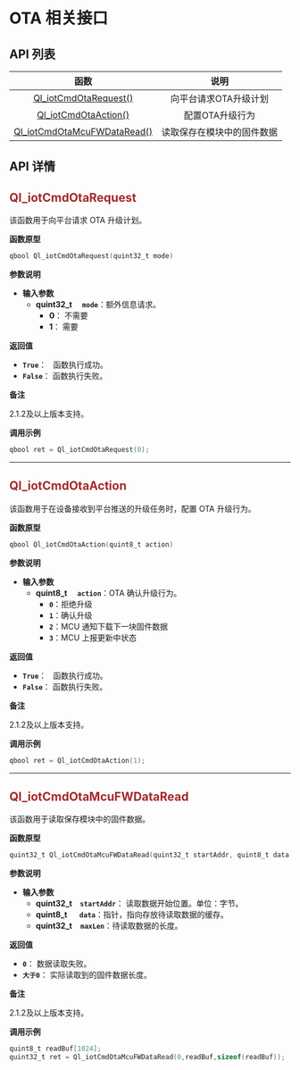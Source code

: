 # OTA 相关接口

## **API 列表**

| 函数 | 说明  |
|:--------:| :-------------:|
| [Ql_iotCmdOtaRequest()](#Ql_iotCmdOtaRequest) | 向平台请求OTA升级计划 |
| [Ql_iotCmdOtaAction()](#Ql_iotCmdOtaAction) | 配置OTA升级行为 |
| [Ql_iotCmdOtaMcuFWDataRead()](#Ql_iotCmdOtaMcuFWDataRead) | 读取保存在模块中的固件数据|

## **API 详情**

<span id="Ql_iotCmdOtaRequest">  </span>
## <font color=#A52A2A  >__Ql_iotCmdOtaRequest__</font>

该函数用于向平台请求 OTA 升级计划。

__函数原型__

```c
qbool Ql_iotCmdOtaRequest(quint32_t mode)
```
__参数说明__

* __输入参数__
	* __quint32_t__  __`mode`__：额外信息请求。
		* __0__： 不需要
		* __1__： 需要

__返回值__

* __`True`__：&nbsp;&nbsp; 函数执行成功。
* __`False`__： 函数执行失败。

__备注__ 

2.1.2及以上版本支持。

__调用示例__

```c
qbool ret = Ql_iotCmdOtaRequest(0);
```
---
<span id="Ql_iotCmdOtaAction">  </span>
## <font color=#A52A2A  >__Ql_iotCmdOtaAction__</font>

该函数用于在设备接收到平台推送的升级任务时，配置 OTA 升级行为。

__函数原型__

```c
qbool Ql_iotCmdOtaAction(quint8_t action)
```
__参数说明__

* __输入参数__
	* __quint8_t__  __`action`__：OTA 确认升级行为。
		* __`0`__：拒绝升级 
		* __`1`__：确认升级 
		* __`2`__：MCU 通知下载下一块固件数据
		* __`3`__：MCU 上报更新中状态


__返回值__

* __`True`__：&nbsp;&nbsp; 函数执行成功。
* __`False`__： 函数执行失败。

__备注__ 

2.1.2及以上版本支持。

__调用示例__

```c
qbool ret = Ql_iotCmdOtaAction(1);
```
---
<span id="Ql_iotCmdOtaMcuFWDataRead">  </span>
## <font color=#A52A2A  >__Ql_iotCmdOtaMcuFWDataRead__</font>

该函数用于读取保存模块中的固件数据。

__函数原型__

```c
quint32_t Ql_iotCmdOtaMcuFWDataRead(quint32_t startAddr, quint8_t data[], quint32_t maxLen)
```
__参数说明__

* __输入参数__
	* __quint32_t__ __`startAddr`__： 读取数据开始位置。单位：字节。
	* __quint8_t__   __`data`__：指针，指向存放待读取数据的缓存。
	* __quint32_t__   __`maxLen`__：待读取数据的长度。


__返回值__

* __`0`__： 数据读取失败。 
* __`大于0`__： 实际读取到的固件数据长度。

__备注__ 

2.1.2及以上版本支持。

__调用示例__

```c
quint8_t readBuf[1024];
quint32_t ret = Ql_iotCmdOtaMcuFWDataRead(0,readBuf,sizeof(readBuf));
```
